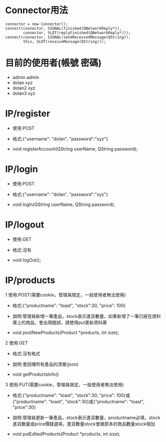 Connector用法
=====
	connector = new Connector();
	connect(connector, SIGNAL(finished(QNetworkReply*)),
            connector, SLOT(replyFinished(QNetworkReply*)));
    connect(connector, SIGNAL(sendReceivedMessage(QString)),
            this, SLOT(receiveMessage(QString)));

目前的使用者(帳號 密碼)
=====
* admin     admin
* dolan     xyz
* dolan2    xyz
* dolan3    xyz

IP/register
=====
* 使用:POST
* 格式:{"username": "dolan", "password":"xyz"}

* void registerAccount(QString userName, QString password);

IP/login
=====
* 使用:POST
* 格式:{"username": "dolan", "password":"xyz"}

* void logIn(QString userName, QString password);

IP/logout
=====
* 使用:GET
* 格式:沒有

* void logOut();

IP/products
=====
1 使用:POST(需要cookie，管理員限定，一般使用者無法使用)

* 格式:{"productname": "toast", "stock":30, "price": 100}
* 說明:管理員新增一筆產品，stock表示進貨數量，如果新增了一筆已經在資料庫上的商品，會出現錯誤，請使用put更新資料庫

* void postNewProducts(Product *products, int size);

2 使用:GET

* 格式:沒有格式
* 說明:會回傳所有產品的清單(json)

* void getProductsInfo()

3 使用:PUT(需要cookie，管理員限定，一般使用者無法使用)

* 格式:{"productname": "toast", "stock":30, "price": 100}或{"productname": "toast", "stock":30}或{"productname": "toast", "price":30}
* 說明:管理員更新一筆產品，stock表示進貨數量，productname必填，stock進貨數量或price價錢選填，進貨數量stock會跟原本的商品數量stock相加

* void putEditedProducts(Product *products, int size);
